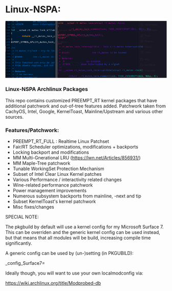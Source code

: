 # Linux-NSPA:

![My Image](/images/linux-nspa-banner.png)

### Linux-NSPA Archlinux Packages

This repo contains customized PREEMPT_RT kernel packages that have additional
patchwork and out-of-tree features added. Patchwork taken from CachyOS, Intel,
Google, KernelToast, Mainline/Upstream and various other sources.

### Features/Patchwork:

* PREEMPT_RT_FULL : Realtime Linux Patchset
* Fair/RT Scheduler optimizations, modifications + backports
* Locking backport and modifications
* MM Multi-Gnerational LRU (https://lwn.net/Articles/856931/)
* MM Maple-Tree patchwork 
* Tunable WorkingSet Protection Mechanism 
* Subset of Intel Clear Linux Kernel patches
* Various Performance / interactivity related changes
* Wine-related performance patchwork
* Power management improvements
* Numerous subsystem backports from mainline, -next and tip
* Subset KernelToast's kernel patchwork
* Misc fixes/changes

SPECIAL NOTE:

The pkgbuild by default will use a kernel config for my Microsoft Surface 7.
This can be overriden and the generic kernel config can be used instead, but
that means that all modules will be build, increasing compile time 
significantly.

A generic config can be used by (un-)setting (in PKGUBILD):

_config_Surface7=

Ideally though, you will want to use your own localmodconfig via:

https://wiki.archlinux.org/title/Modprobed-db

